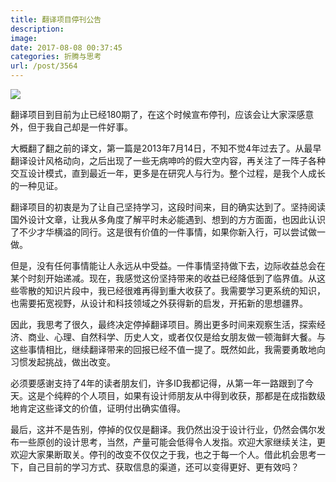 ```yaml
---
title: 翻译项目停刊公告
description: 
image: 
date: 2017-08-08 00:37:45
categories: 折腾与思考
url: /post/3564
---
```


![](https://cdn.victor42.work/posts/2017-08/08-08/gcJQ63.jpg)

翻译项目到目前为止已经180期了，在这个时候宣布停刊，应该会让大家深感意外，但于我自己却是一件好事。

大概翻了翻之前的译文，第一篇是2013年7月14日，不知不觉4年过去了。从最早翻译设计风格动向，之后出现了一些无病呻吟的假大空内容，再关注了一阵子各种交互设计模式，直到最近一年，更多是在研究人与行为。整个过程，是我个人成长的一种见证。

翻译项目的初衷是为了让自己坚持学习，这段时间来，目的确实达到了。坚持阅读国外设计文章，让我从多角度了解平时未必能遇到、想到的方方面面，也因此认识了不少才华横溢的同行。这是很有价值的一件事情，如果你新入行，可以尝试做一做。

但是，没有任何事情能让人永远从中受益。一件事情坚持做下去，边际收益总会在某个时刻开始递减。现在，我感觉这份坚持带来的收益已经降低到了临界值。从这些零散的知识片段中，我已经很难再得到重大收获了。我需要学习更系统的知识，也需要拓宽视野，从设计和科技领域之外获得新的启发，开拓新的思想疆界。

因此，我思考了很久，最终决定停掉翻译项目。腾出更多时间来观察生活，探索经济、商业、心理、自然科学、历史人文，或者仅仅是给女朋友做一顿海鲜大餐。与这些事情相比，继续翻译带来的回报已经不值一提了。既然如此，我需要勇敢地向习惯发起挑战，做出改变。

必须要感谢支持了4年的读者朋友们，许多ID我都记得，从第一年一路跟到了今天。这是个纯粹的个人项目，如果有设计师朋友从中得到收获，那都是在成指数级地肯定这些译文的价值，证明付出确实值得。

最后，这并不是告别，停掉的仅仅是翻译。我仍然出没于设计行业，仍然会偶尔发布一些原创的设计思考，当然，产量可能会低得令人发指。欢迎大家继续关注，更欢迎大家果断取关。停刊的改变不仅仅之于我，也之于每一个人。借此机会思考一下，自己目前的学习方式、获取信息的渠道，还可以变得更好、更有效吗？
